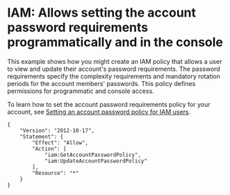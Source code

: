 # IAM: Allows setting the account password requirements programmatically and in the console<a name="reference_policies_examples_iam_set-account-pass-policy"></a>

This example shows how you might create an IAM policy that allows a user to view and update their account's password requirements\. The password requirements specify the complexity requirements and mandatory rotation periods for the account members' passwords\. This policy defines permissions for programmatic and console access\.

To learn how to set the account password requirements policy for your account, see [Setting an account password policy for IAM users](id_credentials_passwords_account-policy.md)\.

```
{
    "Version": "2012-10-17",
    "Statement": {
        "Effect": "Allow",
        "Action": [
            "iam:GetAccountPasswordPolicy",
            "iam:UpdateAccountPasswordPolicy"
        ],
        "Resource": "*"
    }
}
```